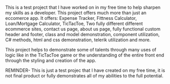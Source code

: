 This is a test project that I have worked on in my free time to help sharpen my skills as a developer. This project offers much more than just an eccomerce app.
It offers: Expense Tracker, Fittness Calculator, Loan/Mortgage Calculator, TicTacToe, Two fully different different ecommerce sites, contact us page, about us page,
fully functional custom header and footer, class and model demonstration, component utilization, C# methods, html and css demonstration, telerik utilization and
more. 

This project helps to demonstrate some of talents through many uses of logic like in the TicTacToe game or the understanding of the entire front end
through the styling and creation of the app. 

REMINDER- This is just a test projec that I have created on my free time, it is not final product or fully demonstrates all of my abilities to 
the full potential. 
